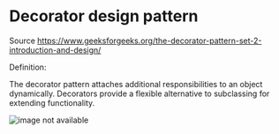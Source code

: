 # Decorator design pattern
Source https://www.geeksforgeeks.org/the-decorator-pattern-set-2-introduction-and-design/

Definition:

The decorator pattern attaches additional responsibilities to an object dynamically. Decorators provide a flexible alternative to subclassing for extending functionality.


![image not available](https://www.geeksforgeeks.org/wp-content/uploads/pizza5.jpg "Classes diagram for decorator pattern")
